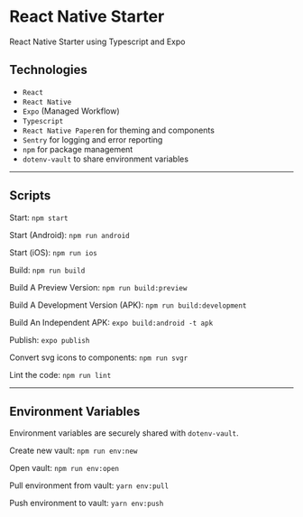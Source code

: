 # React Native Starter

React Native Starter using Typescript and Expo

## Technologies

- `React`
- `React Native`
- `Expo` (Managed Workflow)
- `Typescript`
- `React Native Paper`en for theming and components
- `Sentry` for logging and error reporting
- `npm` for package management
- `dotenv-vault` to share environment variables

---

## Scripts

Start: `npm start`

Start (Android): `npm run android`

Start (iOS): `npm run ios`

Build: `npm run build`

Build A Preview Version: `npm run build:preview`

Build A Development Version (APK): `npm run build:development`

Build An Independent APK: `expo build:android -t apk`

Publish: `expo publish`

Convert svg icons to components: `npm run svgr`

Lint the code: `npm run lint`

---

## Environment Variables

Environment variables are securely shared with `dotenv-vault`.

Create new vault: `npm run env:new`

Open vault: `npm run env:open`

Pull environment from vault: `yarn env:pull`

Push environment to vault: `yarn env:push`
